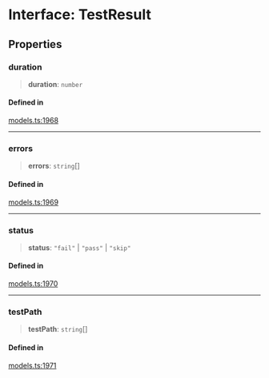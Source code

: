 # Interface: TestResult

## Properties

### duration

> **duration**: `number`

#### Defined in

[models.ts:1968](https://github.com/live-codes/livecodes/blob/cb27ceefa2a66654546a0dff30f283a321a06684/src/sdk/models.ts#L1968)

***

### errors

> **errors**: `string`[]

#### Defined in

[models.ts:1969](https://github.com/live-codes/livecodes/blob/cb27ceefa2a66654546a0dff30f283a321a06684/src/sdk/models.ts#L1969)

***

### status

> **status**: `"fail"` \| `"pass"` \| `"skip"`

#### Defined in

[models.ts:1970](https://github.com/live-codes/livecodes/blob/cb27ceefa2a66654546a0dff30f283a321a06684/src/sdk/models.ts#L1970)

***

### testPath

> **testPath**: `string`[]

#### Defined in

[models.ts:1971](https://github.com/live-codes/livecodes/blob/cb27ceefa2a66654546a0dff30f283a321a06684/src/sdk/models.ts#L1971)